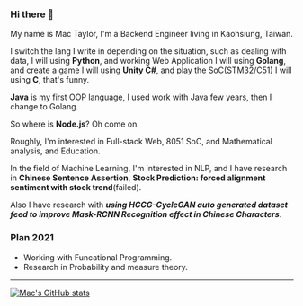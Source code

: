 ### Hi there 👋

My name is Mac Taylor, I'm a Backend Engineer living in Kaohsiung, Taiwan.

I switch the lang I write in depending on the situation, such as dealing with data, I will using **Python**, and working Web Application I will using **Golang**, and create a game I will using **Unity C#**, and play the SoC(STM32/C51) I will using **C**, that's funny.

**Java** is my first OOP language, I used work with Java few years, then I change to Golang.

So where is **Node.js**? Oh come on.

Roughly, I'm interested in Full-stack Web, 8051 SoC, and Mathematical analysis, and Education.

In the field of Machine Learning, I'm interested in NLP, and I have research in **Chinese Sentence Assertion**, **Stock Prediction: forced alignment sentiment with stock trend**(failed).

Also I have research with ***using HCCG-CycleGAN auto generated dataset feed to improve Mask-RCNN Recognition effect in Chinese Characters***.

### Plan 2021

 - Working with Funcational Programming.
 - Research in Probability and measure theory.

----

[![Mac's GitHub stats](https://github-readme-stats.vercel.app/api/top-langs/?username=hpcslag)](https://github.com/anuraghazra/github-readme-stats)

